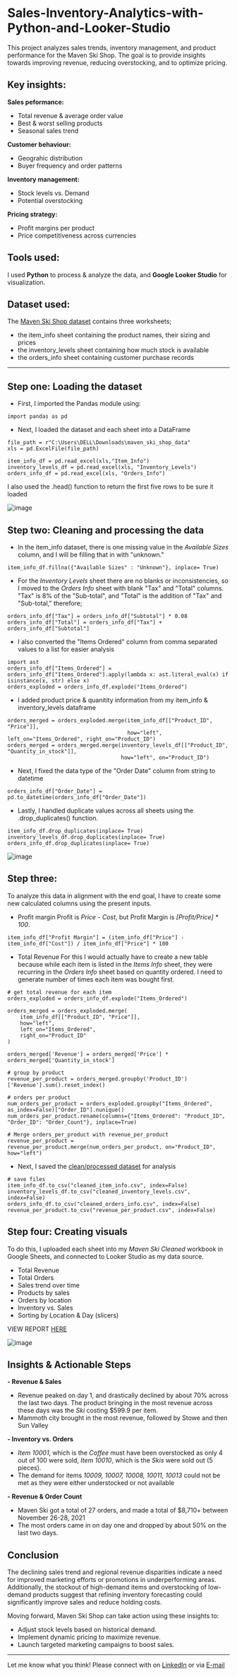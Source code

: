 # Sales-Inventory-Analytics-with-Python-and-Looker-Studio
This project analyzes sales trends, inventory management, and product performance for the Maven Ski Shop. The goal is to provide insights towards improving revenue, reducing overstocking, and to optimize pricing.

## Key insights:

**Sales peformance:**
- Total revenue & average order value
- Best & worst selling products
- Seasonal sales trend

**Customer behaviour:**
- Geograhic distribution
- Buyer frequency and order patterns

**Inventory management:**
- Stock levels vs. Demand
- Potential overstocking

**Pricing strategy:**
- Profit margins per product
- Price competitiveness across currencies

## Tools used:
I used **Python** to process & analyze the data, and **Google Looker Studio** for visualization. 

## Dataset used:
The [Maven Ski Shop dataset](https://docs.google.com/spreadsheets/d/1WnLOQtJeGWXA11dYp_5tTxBtDCmc5wP1/edit?usp=sharing&ouid=107860954201781863308&rtpof=true&sd=true) contains three worksheets; 
- the item_info sheet containing the product names, their sizing and prices
- the inventory_levels sheet containing how much stock is available
- the orders_info sheet containing customer purchase records 
---

## Step one: Loading the dataset
- First, I imported the Pandas module using:
```
import pandas as pd
```

- Next, I loaded the dataset and each sheet into a DataFrame
```
file_path = r"C:\Users\DELL\Downloads\maven_ski_shop_data"
xls = pd.ExcelFile(file_path)

item_info_df = pd.read_excel(xls,"Item_Info")
inventory_levels_df = pd.read_excel(xls, "Inventory_Levels")
orders_info_df = pd.read_excel(xls, "Orders_Info")
```
I also used the .head() function to return the first five rows to be sure it loaded 

![image](https://github.com/user-attachments/assets/9fde1c71-55db-4ded-b134-9032fcd2ffca)

## Step two: Cleaning and processing the data
- In the item_info dataset, there is one missing value in the *Available Sizes* column, and I will be filling that in with "unknown."
```
item_info_df.fillna({"Available Sizes" : "Unknown"}, inplace= True)
```

- For the *Inventory Levels* sheet there are no blanks or inconsistencies, so I moved to the *Orders Info* sheet with blank "Tax" and "Total" columns.<br>
"Tax" is 8% of the "Sub-total", and "Total" is the addition of "Tax" and "Sub-total," therefore;
```
orders_info_df["Tax"] = orders_info_df["Subtotal"] * 0.08
orders_info_df["Total"] = orders_info_df["Tax"] + orders_info_df["Subtotal"]
```

- I also converted the "Items Ordered" column from comma separated values to a list for easier analysis
```
import ast
orders_info_df["Items_Ordered"] = orders_info_df["Items_Ordered"].apply(lambda x: ast.literal_eval(x) if isinstance(x, str) else x)
orders_exploded = orders_info_df.explode("Items_Ordered")
```

- I added product price & quanitity information from my item_info & inventory_levels dataframe
```
orders_merged = orders_exploded.merge(item_info_df[["Product_ID", "Price"]], 
                                      how="left", left_on="Items_Ordered", right_on="Product_ID")
orders_merged = orders_merged.merge(inventory_levels_df[["Product_ID", "Quantity_in_stock"]], 
                                    how="left", on="Product_ID")
```

- Next, I fixed the data type of the "Order Date" column from string to datetime
```
orders_info_df["Order_Date"] = pd.to_datetime(orders_info_df["Order_Date"])
```

- Lastly, I handled duplicate values across all sheets using the .drop_duplicates() function. 
```
item_info_df.drop_duplicates(inplace= True)
inventory_levels_df.drop_duplicates(inplace= True)
orders_info_df.drop_duplicates(inplace= True)
```

![image](https://github.com/user-attachments/assets/611275b3-2868-4129-a24f-b7ddad8ed733)

## Step three: 
To analyze this data in alignment with the end goal, I have to create some new calculated columns using the present inputs. 

- Profit margin
Profit is *Price - Cost*, but Profit Margin is *[Profit/Price] * 100*.
```
item_info_df["Profit Margin"] = (item_info_df["Price"] - item_info_df["Cost"]) / item_info_df["Price"] * 100
```

- Total Revenue
For this I would actually have to create a new table because while each item is listed in the *Items Info* sheet, they were recurring in the *Orders Info* sheet based on quantity ordered. I need to generate number of times each item was bought first.
```
# get total revenue for each item
orders_exploded = orders_info_df.explode("Items_Ordered")

orders_merged = orders_exploded.merge(
    item_info_df[["Product_ID", "Price"]], 
    how="left", 
    left_on="Items_Ordered", 
    right_on="Product_ID"
)

orders_merged['Revenue'] = orders_merged['Price'] * orders_merged['Quantity_in_stock']

# group by product
revenue_per_product = orders_merged.groupby('Product_ID')['Revenue'].sum().reset_index()

# orders per product
num_orders_per_product = orders_exploded.groupby("Items_Ordered", as_index=False)["Order_ID"].nunique()
num_orders_per_product.rename(columns={"Items_Ordered": "Product_ID", "Order_ID": "Order_Count"}, inplace=True)

# Merge orders_per_product with revenue_per_product 
revenue_per_product = revenue_per_product.merge(num_orders_per_product, on="Product_ID", how="left")
```

- Next, I saved the [clean/processed dataset](https://docs.google.com/spreadsheets/d/1aspjwfmWJpJyiq7xsNEfvLGfS8a8aSFZ2TS8HnM1VTc/edit?usp=sharing) for analysis
```
# save files
item_info_df.to_csv("cleaned_item_info.csv", index=False)
inventory_levels_df.to_csv("cleaned_inventory_levels.csv", index=False)
orders_info_df.to_csv("cleaned_orders_info.csv", index=False)
revenue_per_product.to_csv("revenue_per_product.csv", index=False)
```


## Step four: Creating visuals 
To do this, I uploaded each sheet into my *Maven Ski Cleaned* workbook in Google Sheets, and connected to Looker Studio as my data source.

- Total Revenue
- Total Orders
- Sales trend over time
- Products by sales
- Orders by location
- Inventory vs. Sales
- Sorting by Location & Day (slicers)

VIEW REPORT [HERE](https://lookerstudio.google.com/reporting/2160c158-c4b4-4f8b-a120-1f815921cf85)

![image](https://github.com/user-attachments/assets/f726e7dd-6a13-412d-b788-ab7bc801b800)

## Insights & Actionable Steps

**- Revenue & Sales**
- Revenue peaked on day 1, and drastically declined by about 70% across the last two days. The product bringing in the most revenue across these days was the *Ski* costing $599.9 per item.
- Mammoth city brought in the most revenue, followed by Stowe and then Sun Valley

**- Inventory vs. Orders**
- *Item 10001*, which is the *Coffee* must have been overstocked as only 4 out of 100 were sold, *Item 10010*, which is the *Skis* were sold out (5 pieces).
- The demand for items *10009, 10007, 10008, 10011, 10013* could not be met as they were either understocked or not available

**- Revenue & Order Count**
- Maven Ski got a total of 27 orders, and made a total of $8,710+ between November 26-28, 2021
- The most orders came in on day one and dropped by about 50% on the last two days.

## Conclusion

The declining sales trend and regional revenue disparities indicate a need for improved marketing efforts or promotions in underperforming areas. Additionally, the stockout of high-demand items and overstocking of low-demand products suggest that refining inventory forecasting could significantly improve sales and reduce holding costs.

Moving forward, Maven Ski Shop can take action using these insights to:
- Adjust stock levels based on historical demand.
- Implement dynamic pricing to maximize revenue.
- Launch targeted marketing campaigns to boost sales.
---
Let me know what you think! Please connect with on [LinkedIn](linkedin.com/in/hellotimilehin/) or via [E-mail](hellotimilehin@gmail.com)






